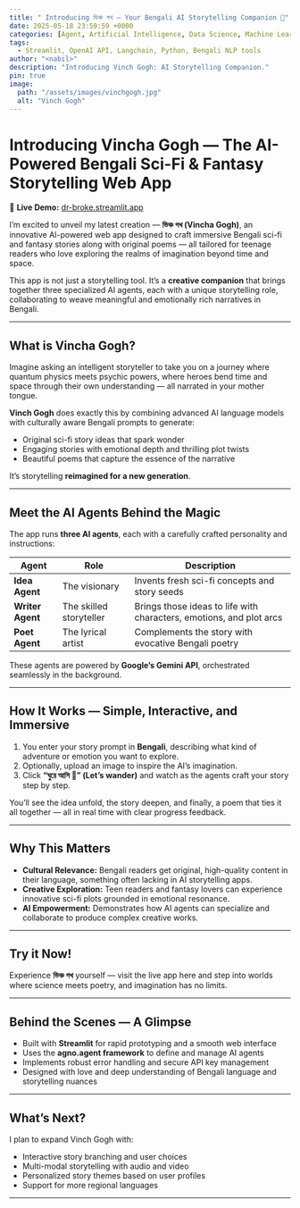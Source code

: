 ```yaml
---
title: " Introducing ভিঞ্চ গখ — Your Bengali AI Storytelling Companion 🚀"
date: 2025-05-18 23:59:59 +0000
categories: [Agent, Artificial Intelligence, Data Science, Machine Learning, Python, Open Source]
tags:
  - Streamlit, OpenAI API, Langchain, Python, Bengali NLP tools
author: "<nabil>"
description: "Introducing Vinch Gogh: AI Storytelling Companion."
pin: true
image:
  path: "/assets/images/vinchgogh.jpg"
  alt: "Vinch Gogh"
---
```



# Introducing Vincha Gogh — The AI-Powered Bengali Sci-Fi & Fantasy Storytelling Web App


🔗 **Live Demo:** [dr-broke.streamlit.app](https://vinch-gogh.streamlit.app/)

I’m excited to unveil my latest creation — **ভিঞ্চ গখ (Vincha Gogh)**, an innovative AI-powered web app designed to craft immersive Bengali sci-fi and fantasy stories along with original poems — all tailored for teenage readers who love exploring the realms of imagination beyond time and space.

This app is not just a storytelling tool. It’s a **creative companion** that brings together three specialized AI agents, each with a unique storytelling role, collaborating to weave meaningful and emotionally rich narratives in Bengali.

---

## What is Vincha Gogh?

Imagine asking an intelligent storyteller to take you on a journey where quantum physics meets psychic powers, where heroes bend time and space through their own understanding — all narrated in your mother tongue.

**Vinch Gogh** does exactly this by combining advanced AI language models with culturally aware Bengali prompts to generate:

- Original sci-fi story ideas that spark wonder  
- Engaging stories with emotional depth and thrilling plot twists  
- Beautiful poems that capture the essence of the narrative  

It’s storytelling **reimagined for a new generation**.

---

## Meet the AI Agents Behind the Magic

The app runs **three AI agents**, each with a carefully crafted personality and instructions:

| Agent         | Role                                                | Description                                           |
|---------------|-----------------------------------------------------|-------------------------------------------------------|
| **Idea Agent**  | The visionary                                       | Invents fresh sci-fi concepts and story seeds          |
| **Writer Agent**| The skilled storyteller                             | Brings those ideas to life with characters, emotions, and plot arcs |
| **Poet Agent**  | The lyrical artist                                  | Complements the story with evocative Bengali poetry    |

These agents are powered by **Google’s Gemini API**, orchestrated seamlessly in the background.

---

## How It Works — Simple, Interactive, and Immersive

1. You enter your story prompt in **Bengali**, describing what kind of adventure or emotion you want to explore.  
2. Optionally, upload an image to inspire the AI’s imagination.  
3. Click **“ঘুরে আসি 💝” (Let’s wander)** and watch as the agents craft your story step by step.

You’ll see the idea unfold, the story deepen, and finally, a poem that ties it all together — all in real time with clear progress feedback.

---

## Why This Matters

- **Cultural Relevance:** Bengali readers get original, high-quality content in their language, something often lacking in AI storytelling apps.  
- **Creative Exploration:** Teen readers and fantasy lovers can experience innovative sci-fi plots grounded in emotional resonance.  
- **AI Empowerment:** Demonstrates how AI agents can specialize and collaborate to produce complex creative works.

---

## Try it Now!

Experience **ভিঞ্চ গখ** yourself — visit the live app here and step into worlds where science meets poetry, and imagination has no limits.

---

## Behind the Scenes — A Glimpse

- Built with **Streamlit** for rapid prototyping and a smooth web interface  
- Uses the **agno.agent framework** to define and manage AI agents  
- Implements robust error handling and secure API key management  
- Designed with love and deep understanding of Bengali language and storytelling nuances

---

## What’s Next?

I plan to expand Vinch Gogh with:

- Interactive story branching and user choices  
- Multi-modal storytelling with audio and video  
- Personalized story themes based on user profiles  
- Support for more regional languages  

---
